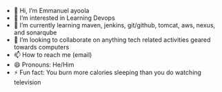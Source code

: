 
- 👋 Hi, I’m Emmanuel ayoola
- 👀 I’m interested in Learning Devops
- 🌱 I’m currently learning maven, jenkins, git/github, tomcat, aws, nexus, and sonarqube
- 💞️ I’m looking to collaborate on anything tech related activities geared towards computers
- 📫 How to reach me (email)
- 😄 Pronouns: He/Him
- ⚡ Fun fact: You burn more calories sleeping than you do watching television 

<!---
Emmanuel-ayoola/Emmanuel-ayoola is a ✨ special ✨ repository because its `README.md` (this file) appears on your GitHub profile.
You can click the Preview link to take a look at your changes.
--->

